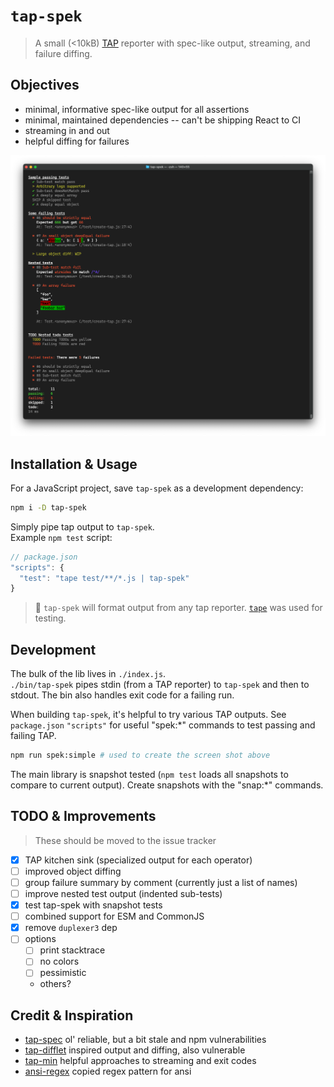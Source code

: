 # `tap-spek`

> A small (<10kB) [TAP](https://testanything.org/) reporter with spec-like output, streaming, and failure diffing.

## Objectives

- minimal, informative spec-like output for all assertions
- minimal, maintained dependencies -- can't be shipping React to CI
- streaming in and out
- helpful diffing for failures

![tap-spek output screen shot](./screen-shot.png)

## Installation & Usage

For a JavaScript project, save `tap-spek` as a development dependency:

```sh
npm i -D tap-spek
```

Simply pipe tap output to `tap-spek`.  
Example `npm test` script:

```js
// package.json
"scripts": {
  "test": "tape test/**/*.js | tap-spek"
}
```

> 💁  `tap-spek` will format output from any tap reporter. [`tape`](https://github.com/substack/tape) was used for testing.

## Development

The bulk of the lib lives in `./index.js`.  
`./bin/tap-spek` pipes stdin (from a TAP reporter) to `tap-spek` and then to stdout. The bin also handles exit code for a failing run.

When building `tap-spek`, it's helpful to try various TAP outputs. See `package.json` `"scripts"` for useful "spek:*" commands to test passing and failing TAP.

```sh
npm run spek:simple # used to create the screen shot above
```

The main library is snapshot tested (`npm test` loads all snapshots to compare to current output). Create snapshots with the "snap:*" commands.

## TODO & Improvements

> These should be moved to the issue tracker

- [x] TAP kitchen sink (specialized output for each operator)
- [ ] improved object diffing
- [ ] group failure summary by comment (currently just a list of names)
- [ ] improve nested test output (indented sub-tests)
- [x] test tap-spek with snapshot tests
- [ ] combined support for ESM and CommonJS
- [x] remove `duplexer3` dep
- [ ] options
  - [ ] print stacktrace
  - [ ] no colors
  - [ ] pessimistic
  - others?

## Credit & Inspiration

- [tap-spec](https://github.com/scottcorgan/tap-spec) ol' reliable, but a bit stale and npm vulnerabilities
- [tap-difflet](https://github.com/namuol/tap-difflet) inspired output and diffing, also vulnerable
- [tap-min](https://github.com/derhuerst/tap-min) helpful approaches to streaming and exit codes
- [ansi-regex](https://github.com/chalk/ansi-regex) copied regex pattern for ansi
